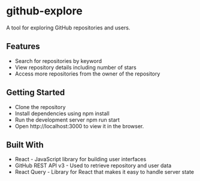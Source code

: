 # github-explore

A tool for exploring GitHub repositories and users.

## Features
- Search for repositories by keyword
- View repository details including number of stars
- Access more repositories from the owner of the repository

## Getting Started
- Clone the repository
- Install dependencies using npm install
- Run the development server npm run start
- Open http://localhost:3000 to view it in the browser.

## Built With
 - React - JavaScript library for building user interfaces
 - GitHub REST API v3 - Used to retrieve repository and user data
 - React Query - Library for React that makes it easy to handle server state

